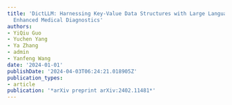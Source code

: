 ```yaml
---
title: 'DictLLM: Harnessing Key-Value Data Structures with Large Language Models for
  Enhanced Medical Diagnostics'
authors:
- YiQiu Guo
- Yuchen Yang
- Ya Zhang
- admin
- Yanfeng Wang
date: '2024-01-01'
publishDate: '2024-04-03T06:24:21.018905Z'
publication_types:
- article
publication: '*arXiv preprint arXiv:2402.11481*'
---
```

